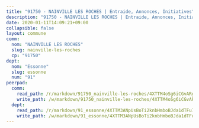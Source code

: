```yaml
---
title: "91750 - NAINVILLE LES ROCHES | Entraide, Annonces, Initiatives"
description: "91750 - NAINVILLE LES ROCHES | Entraide, Annonces, Initiatives"
date: 2020-01-11T14:09:21+09:00
collapsible: false
layout: commune
comm:
  nom: "NAINVILLE LES ROCHES"
  slug: nainville-les-roches
  cp: "91750"
dept:
  nom: "Essonne"
  slug: essonne
  num: "91"
peerpad:
  comm:
    read_path: /r/markdown/91750_nainville-les-roches/4XTTM4oSg6iCGvARgdHPpXgRNHpfmu4PJa4zwfkYuz9jafHZt
    write_path: /w/markdown/91750_nainville-les-roches/4XTTM4oSg6iCGvARgdHPpXgRNHpfmu4PJa4zwfkYuz9jafHZt-K3TgU2uRaor7YPYjvxE8atgbak9EutXXgq2QXpfcsGMitSFvChs4PQQ8QaEBaeVBdCg95aaBdkAbT9dLyQcDHPnV2HmHEZphZuDvWzqK5SNJtyhRrySNNUDPyHrmH3vezVvXRbwp
  dept:
    read_path: /r/markdown/91_essonne/4XTTM3ANpUsBoTi2knbHmboBJda1dTFu7ky8ZK9dB2RyMMfWF
    write_path: /w/markdown/91_essonne/4XTTM3ANpUsBoTi2knbHmboBJda1dTFu7ky8ZK9dB2RyMMfWF-K3TgUyWqeJSocSvH4aaj1ao8GVHVL7XNdUYQ4QUUeH9BAdnr24zoBJ2C3FCPvjfnNG6dyrzadtyfizxGKpMjZFU9wDjSpA4g6VtDcxL8iEmbLsyV9TFoF7XzgcRopbNZHgpYvcW3
---
```


